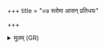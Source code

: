 +++
title = "०७ स्तोमा आसन् प्रतिधयः"

+++
<details><summary>मूलम् (GR)</summary>

स्तोमा आसन् प्रतिधयः  
कुरीरं छन्द ओपशः । +++(opaśaḥ with ŚS; Bhatt. upaśaḥ)+++  
सूर्याया अश्विना वरा-  
-अग्निर् आसीत् पुरोगवः ॥
</details>